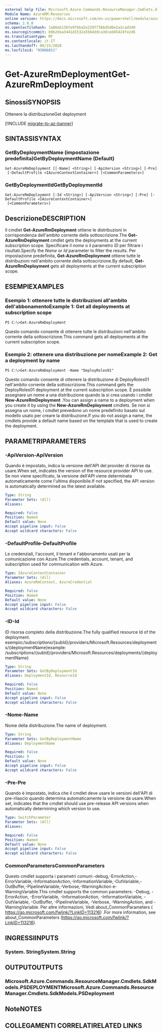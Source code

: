 ```yaml
---
external help file: Microsoft.Azure.Commands.ResourceManager.Cmdlets.dll-Help.xml
Module Name: AzureRM.Resources
online version: https://docs.microsoft.com/en-us/powershell/module/azurerm.resources/get-azurermdeployment
schema: 2.0.0
ms.openlocfilehash: 1a86eb136fe976ba5e229ff36bd5d0e2a2cad340
ms.sourcegitcommit: b9b2dea3441d1532a5564ddca3dced45424fe2d6
ms.translationtype: MT
ms.contentlocale: it-IT
ms.lasthandoff: 08/15/2020
ms.locfileid: "93866011"
---
```

# <span data-ttu-id="76d8c-101">Get-AzureRmDeployment</span><span class="sxs-lookup"><span data-stu-id="76d8c-101">Get-AzureRmDeployment</span></span>

## <span data-ttu-id="76d8c-102">Sinossi</span><span class="sxs-lookup"><span data-stu-id="76d8c-102">SYNOPSIS</span></span>
<span data-ttu-id="76d8c-103">Ottenere la distribuzione</span><span class="sxs-lookup"><span data-stu-id="76d8c-103">Get deployment</span></span>

[!INCLUDE [migrate-to-az-banner](../../includes/migrate-to-az-banner.md)]

## <span data-ttu-id="76d8c-104">SINTASSI</span><span class="sxs-lookup"><span data-stu-id="76d8c-104">SYNTAX</span></span>

### <span data-ttu-id="76d8c-105">GetByDeploymentName (impostazione predefinita)</span><span class="sxs-lookup"><span data-stu-id="76d8c-105">GetByDeploymentName (Default)</span></span>
```
Get-AzureRmDeployment [[-Name] <String>] [-ApiVersion <String>] [-Pre]
 [-DefaultProfile <IAzureContextContainer>] [<CommonParameters>]
```

### <span data-ttu-id="76d8c-106">GetByDeploymentId</span><span class="sxs-lookup"><span data-stu-id="76d8c-106">GetByDeploymentId</span></span>
```
Get-AzureRmDeployment [-Id <String>] [-ApiVersion <String>] [-Pre] [-DefaultProfile <IAzureContextContainer>]
 [<CommonParameters>]
```

## <span data-ttu-id="76d8c-107">Descrizione</span><span class="sxs-lookup"><span data-stu-id="76d8c-107">DESCRIPTION</span></span>
<span data-ttu-id="76d8c-108">Il cmdlet **Get-AzureRmDeployment** ottiene le distribuzioni in corrispondenza dell'ambito corrente della sottoscrizione.</span><span class="sxs-lookup"><span data-stu-id="76d8c-108">The **Get-AzureRmDeployment** cmdlet gets the deployments at the current subscription scope.</span></span>
<span data-ttu-id="76d8c-109">Specificare il *nome* o il parametro *ID* per filtrare i risultati.</span><span class="sxs-lookup"><span data-stu-id="76d8c-109">Specify the *Name* or *Id* parameter to filter the results.</span></span>
<span data-ttu-id="76d8c-110">Per impostazione predefinita, **Get-AzureRmDeployment** ottiene tutte le distribuzioni nell'ambito corrente della sottoscrizione.</span><span class="sxs-lookup"><span data-stu-id="76d8c-110">By default, **Get-AzureRmDeployment** gets all deployments at the current subscription scope.</span></span>

## <span data-ttu-id="76d8c-111">ESEMPI</span><span class="sxs-lookup"><span data-stu-id="76d8c-111">EXAMPLES</span></span>

### <span data-ttu-id="76d8c-112">Esempio 1: ottenere tutte le distribuzioni all'ambito dell'abbonamento</span><span class="sxs-lookup"><span data-stu-id="76d8c-112">Example 1: Get all deployments at subscription scope</span></span>
```
PS C:\>Get-AzureRmDeployment
```

<span data-ttu-id="76d8c-113">Questo comando consente di ottenere tutte le distribuzioni nell'ambito corrente della sottoscrizione.</span><span class="sxs-lookup"><span data-stu-id="76d8c-113">This command gets all deployments at the current subscription scope.</span></span>

### <span data-ttu-id="76d8c-114">Esempio 2: ottenere una distribuzione per nome</span><span class="sxs-lookup"><span data-stu-id="76d8c-114">Example 2: Get a deployment by name</span></span>
```
PS C:\>Get-AzureRmDeployment -Name "DeployRoles01"
```

<span data-ttu-id="76d8c-115">Questo comando consente di ottenere la distribuzione di DeployRoles01 nell'ambito corrente della sottoscrizione.</span><span class="sxs-lookup"><span data-stu-id="76d8c-115">This command gets the DeployRoles01 deployment at the current subscription scope.</span></span>
<span data-ttu-id="76d8c-116">È possibile assegnare un nome a una distribuzione quando la si crea usando i cmdlet **New-AzureRmDeployment** .</span><span class="sxs-lookup"><span data-stu-id="76d8c-116">You can assign a name to a deployment when you create it by using the **New-AzureRmDeployment** cmdlets.</span></span>
<span data-ttu-id="76d8c-117">Se non si assegna un nome, i cmdlet prevedono un nome predefinito basato sul modello usato per creare la distribuzione.</span><span class="sxs-lookup"><span data-stu-id="76d8c-117">If you do not assign a name, the cmdlets provide a default name based on the template that is used to create the deployment.</span></span>

## <span data-ttu-id="76d8c-118">PARAMETRI</span><span class="sxs-lookup"><span data-stu-id="76d8c-118">PARAMETERS</span></span>

### <span data-ttu-id="76d8c-119">-ApiVersion</span><span class="sxs-lookup"><span data-stu-id="76d8c-119">-ApiVersion</span></span>
<span data-ttu-id="76d8c-120">Quando è impostato, indica la versione dell'API del provider di risorse da usare.</span><span class="sxs-lookup"><span data-stu-id="76d8c-120">When set, indicates the version of the resource provider API to use.</span></span>
<span data-ttu-id="76d8c-121">Se non viene specificato, la versione dell'API viene determinata automaticamente come l'ultima disponibile.</span><span class="sxs-lookup"><span data-stu-id="76d8c-121">If not specified, the API version is automatically determined as the latest available.</span></span>

```yaml
Type: String
Parameter Sets: (All)
Aliases:

Required: False
Position: Named
Default value: None
Accept pipeline input: False
Accept wildcard characters: False
```

### <span data-ttu-id="76d8c-122">-DefaultProfile</span><span class="sxs-lookup"><span data-stu-id="76d8c-122">-DefaultProfile</span></span>
<span data-ttu-id="76d8c-123">Le credenziali, l'account, il tenant e l'abbonamento usati per la comunicazione con Azure.</span><span class="sxs-lookup"><span data-stu-id="76d8c-123">The credentials, account, tenant, and subscription used for communication with Azure.</span></span>

```yaml
Type: IAzureContextContainer
Parameter Sets: (All)
Aliases: AzureRmContext, AzureCredential

Required: False
Position: Named
Default value: None
Accept pipeline input: False
Accept wildcard characters: False
```

### <span data-ttu-id="76d8c-124">-ID</span><span class="sxs-lookup"><span data-stu-id="76d8c-124">-Id</span></span>
<span data-ttu-id="76d8c-125">ID risorsa completo della distribuzione.</span><span class="sxs-lookup"><span data-stu-id="76d8c-125">The fully qualified resource Id of the deployment.</span></span>
<span data-ttu-id="76d8c-126">esempio:/subscriptions/{subId}/providers/Microsoft.Resources/deployments/{deploymentName}</span><span class="sxs-lookup"><span data-stu-id="76d8c-126">example: /subscriptions/{subId}/providers/Microsoft.Resources/deployments/{deploymentName}</span></span>

```yaml
Type: String
Parameter Sets: GetByDeploymentId
Aliases: DeploymentId, ResourceId

Required: False
Position: Named
Default value: None
Accept pipeline input: False
Accept wildcard characters: False
```

### <span data-ttu-id="76d8c-127">-Nome</span><span class="sxs-lookup"><span data-stu-id="76d8c-127">-Name</span></span>
<span data-ttu-id="76d8c-128">Nome della distribuzione.</span><span class="sxs-lookup"><span data-stu-id="76d8c-128">The name of deployment.</span></span>

```yaml
Type: String
Parameter Sets: GetByDeploymentName
Aliases: DeploymentName

Required: False
Position: 0
Default value: None
Accept pipeline input: False
Accept wildcard characters: False
```

### <span data-ttu-id="76d8c-129">-Pre</span><span class="sxs-lookup"><span data-stu-id="76d8c-129">-Pre</span></span>
<span data-ttu-id="76d8c-130">Quando è impostato, indica che il cmdlet deve usare le versioni dell'API di pre-rilascio quando determina automaticamente la versione da usare.</span><span class="sxs-lookup"><span data-stu-id="76d8c-130">When set, indicates that the cmdlet should use pre-release API versions when automatically determining which version to use.</span></span>

```yaml
Type: SwitchParameter
Parameter Sets: (All)
Aliases:

Required: False
Position: Named
Default value: None
Accept pipeline input: False
Accept wildcard characters: False
```

### <span data-ttu-id="76d8c-131">CommonParameters</span><span class="sxs-lookup"><span data-stu-id="76d8c-131">CommonParameters</span></span>
<span data-ttu-id="76d8c-132">Questo cmdlet supporta i parametri comuni:-debug,-ErrorAction,-ErrorVariable,-InformationAction,-InformationVariable,-OutVariable,-OutBuffer,-PipelineVariable,-Verbose,-WarningAction e-WarningVariable.</span><span class="sxs-lookup"><span data-stu-id="76d8c-132">This cmdlet supports the common parameters: -Debug, -ErrorAction, -ErrorVariable, -InformationAction, -InformationVariable, -OutVariable, -OutBuffer, -PipelineVariable, -Verbose, -WarningAction, and -WarningVariable.</span></span> <span data-ttu-id="76d8c-133">Per altre informazioni, Vedi about_CommonParameters ( https://go.microsoft.com/fwlink/?LinkID=113216) .</span><span class="sxs-lookup"><span data-stu-id="76d8c-133">For more information, see about_CommonParameters (https://go.microsoft.com/fwlink/?LinkID=113216).</span></span>

## <span data-ttu-id="76d8c-134">INGRESSI</span><span class="sxs-lookup"><span data-stu-id="76d8c-134">INPUTS</span></span>

### <span data-ttu-id="76d8c-135">System. String</span><span class="sxs-lookup"><span data-stu-id="76d8c-135">System.String</span></span>

## <span data-ttu-id="76d8c-136">OUTPUT</span><span class="sxs-lookup"><span data-stu-id="76d8c-136">OUTPUTS</span></span>

### <span data-ttu-id="76d8c-137">Microsoft.Azure.Commands.ResourceManager.Cmdlets.SdkModels.PSDEPLOYMENT</span><span class="sxs-lookup"><span data-stu-id="76d8c-137">Microsoft.Azure.Commands.ResourceManager.Cmdlets.SdkModels.PSDeployment</span></span>

## <span data-ttu-id="76d8c-138">Note</span><span class="sxs-lookup"><span data-stu-id="76d8c-138">NOTES</span></span>

## <span data-ttu-id="76d8c-139">COLLEGAMENTI CORRELATI</span><span class="sxs-lookup"><span data-stu-id="76d8c-139">RELATED LINKS</span></span>
